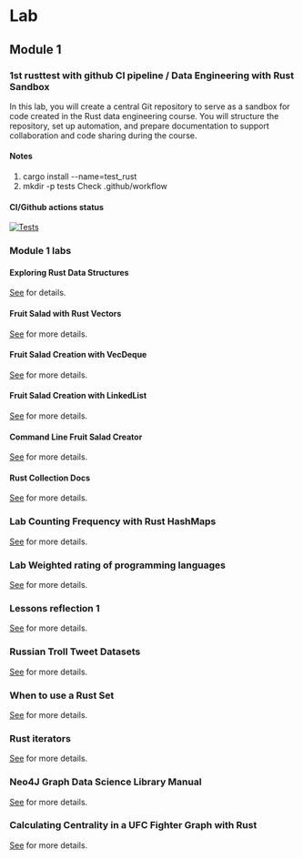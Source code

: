 # Lab

## Module 1

### 1st rusttest with github CI pipeline / Data Engineering with Rust Sandbox

In this lab, you will create a central Git repository to serve as a sandbox for code created in the Rust data engineering course. You will structure the repository, set up automation, and prepare documentation to support collaboration and code sharing during the course.

#### Notes
1. cargo install --name=test_rust
2. mkdir -p tests
Check .github/workflow

#### CI/Github actions status
[![Tests](https://github.com/rojala/test_rst_mod_/actions/workflows/test.yml/badge.svg)](https://github.com/rojala/test_rst_mod_/actions/workflows/test.yml)


### Module 1 labs
#### Exploring Rust Data Structures
[See](module1/lab1_rust_data_structures/README.md) for details.

#### Fruit Salad with Rust Vectors
[See](module1/fruit-salad/Readme.md) for more details.

#### Fruit Salad Creation with VecDeque
[See](module1/fruit-salad-vecdeq/Readme.md) for more details.

#### Fruit Salad Creation with LinkedList
[See](module1/fruit-salad-linkedlist/Readme.md) for more details.

#### Command Line Fruit Salad Creator
[See](module1/fruit-salad-cli/Readme.md) for more details.

#### Rust Collection Docs
[See](module1/rust-collection-docs/Readme.md) for more details.

### Lab Counting Frequency with Rust HashMaps
[See](module1/counting-frequency/Readme.md) for more details.

### Lab Weighted rating of programming languages
[See](module1/weighted-rating-of-programminglanguages/Readme.md) for more details.

### Lessons reflection 1
[See](module1/lessons-reflection-1/Readme.md) for more details.

### Russian Troll Tweet Datasets
[See](module1/rus-troll-tweet-dataset/Readme.md) for more details.

### When to use a Rust Set
[See](module1/when-to-use-rust-set/Readme.md) for more details.

### Rust iterators
[See](module1/rust-iterators/Readme.md) for more details.

### Neo4J Graph Data Science Library Manual
[See](module1/neo4j/Readme.md) for more details.

### Calculating Centrality in a UFC Fighter Graph with Rust
[See](module1/calculating-centrality/Readme.md) for more details.
